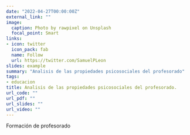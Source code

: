 ```yaml
---
date: "2022-04-27T00:00:00Z"
external_link: ""
image:
  caption: Photo by rawpixel on Unsplash
  focal_point: Smart
links:
- icon: twitter
  icon_pack: fab
  name: Follow
  url: https://twitter.com/SamuelPLeon
slides: example
summary: "Analisis de las propiedades psicosociales del profesorado"
tags:
- educacion
title: Analisis de las propiedades psicosociales del profesorado.
url_code: ""
url_pdf: ""
url_slides: ""
url_video: ""
---
```


Formación de profesorado
